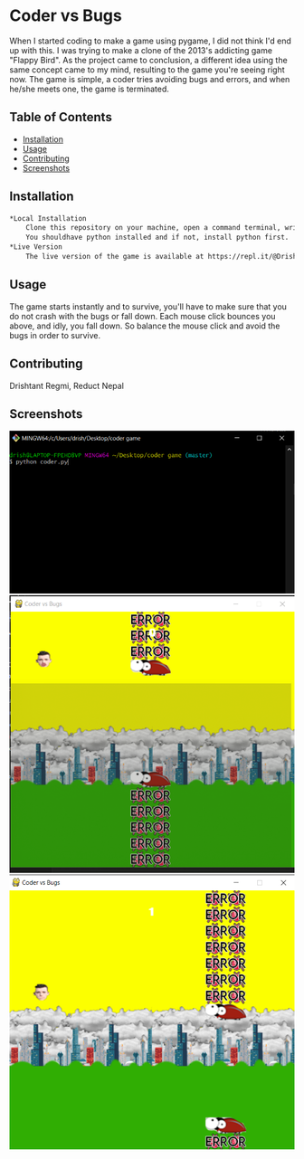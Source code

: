 # Coder vs Bugs

When I started coding to make a game using pygame, I did not think I'd end up with this. I was trying to make a clone of the 2013's addicting game "Flappy Bird".
As the project came to conclusion, a different idea using the same concept came to my mind, resulting to the game you're seeing right now.
The game is simple, a coder tries avoiding bugs and errors, and when he/she meets one, the game is terminated.  

## Table of Contents

- [Installation](#installation)
- [Usage](#usage)
- [Contributing](#contributing)
- [Screenshots](#Screenshots)

## Installation

```sh
*Local Installation
	Clone this repository on your machine, open a command terminal, write "python coder.py" and press Enter.
	You shouldhave python installed and if not, install python first.
*Live Version
	The live version of the game is available at https://repl.it/@DrishtantRegmi/coderpygame 
```

## Usage

The game starts instantly and to survive, you'll have to make sure that you do not crash with the bugs or fall down. Each mouse click bounces you above, and idly, you fall down.
So balance the mouse click and avoid the bugs in order to survive.



## Contributing

Drishtant Regmi, Reduct Nepal

## Screenshots

![](screenshots/1.png)
![](screenshots/2.png)
![](screenshots/3.png)
